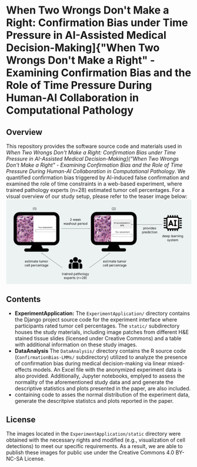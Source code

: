 # When Two Wrongs Don't Make a Right: Confirmation Bias under Time Pressure in AI-Assisted Medical Decision-Making]{"When Two Wrongs Don't Make a Right" - Examining Confirmation Bias and the Role of Time Pressure During Human-AI Collaboration in Computational Pathology

## Overview

This repository provides the software source code and materials used in *When Two Wrongs Don't Make a Right: Confirmation Bias under Time Pressure in AI-Assisted Medical Decision-Making]{"When Two Wrongs Don't Make a Right" - Examining Confirmation Bias and the Role of Time Pressure During Human-AI Collaboration in Computational Pathology*. We quantified confirmation bias triggered by AI-induced false confirmation and examined the role of time constraints in a web-based experiment, where trained pathology experts (n=28) estimated tumor cell percentages.
For a visual overview of our study setup, please refer to the teaser image below:
<img src="paperFigures/teaser.pdf" width="800px" align="center"/>


## Contents

- **ExperimentApplication:** The `ExperimentApplication/` directory contains the Django project source code for the experiment interface where participants rated tumor cell percentages. The `static/` subdirectory houses the study materials, including image patches from different H&E stained tissue slides (licensed under Creative Commons) and a table with additional information on these study images.
- **DataAnalysis** The `DataAnalysis/` directory contains the R source code (`ConfirmationBias-LMMs/` subdirectory) utilized to analyze the presence of confirmation bias during medical decision-making via linear mixed-effects models. An Excel file with the anonymized experiment data is also provided. Additionally, Jupyter notebooks, emplyed to assess the normality of the aforementioned study data and and generate the descriptive statistics and plots presented in the paper, are also included.
- containing code to asses the normal distribution of the experiment data, generate the descritpive statistcs and plots reported in the paper.

## License

The images located in the ```ExperimentApplication/static``` directory were obtained with the necessary rights and modified (e.g., visualization of cell detections) to meet our specific requirements. As a result, we are able to publish these images for public use under the Creative Commons 4.0 BY-NC-SA License.
